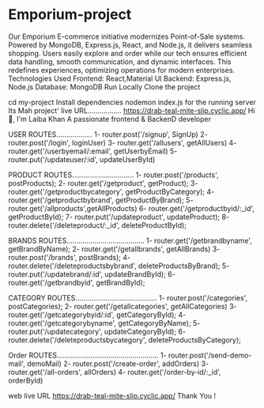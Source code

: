 # Emporium-project

Our Emporium E-commerce initiative modernizes Point-of-Sale systems. Powered by MongoDB, Express.js, React, and Node.js, it delivers seamless shopping. Users easily explore and order while our tech ensures efficient data handling, smooth communication, and dynamic interfaces. This redefines experiences, optimizing operations for modern enterprises. Technologies Used Frontend: React,Material UI Backend: Express.js, Node.js Database: MongoDB Run Locally Clone the project

cd my-project Install dependencies nodemon index.js for the running server Its Mah project' live URL................. https://drab-teal-mite-slip.cyclic.app/ Hi 👋, I'm Laiba Khan A passionate frontend & BackenD developer

USER ROUTES.................. 1- router.post('/signup', SignUp) 2- router.post('/login', loginUser) 3- router.get('/allusers', getAllUsers) 4- router.get('/userbyemail/:email', getUserbyEmail) 5- router.put('/updateuser/:id', updateUserById)

PRODUCT ROUTES............................... 1- router.post('/products', postProducts); 2- router.get('/getproduct', getProduct); 3- router.get('/getproductbycategory', getProductByCategory); 4- router.get('/getproductbybrand', getProductByBrand); 5- router.get('/allproducts',getAllProducts) 6- router.get('/getproductbyid/:_id', getProductById); 7- router.put('/updateproduct', updateProduct); 8- router.delete('/deleteproduct/:_id', deleteProductById);

BRANDS ROUTES....................................... 1- router.get('/getbrandbyname', getBrandByName); 2- router.get('/getallbrands', getAllBrands) 3- router.post('/brands', postBrands); 4- router.delete('/deleteproductsbybrand', deleteProductsByBrand); 5- router.put('/updatebrand/:id', updateBrandById); 6- router.get('/getbrandbyid', getBrandById);

CATEGORY ROUTES......................................... 1- router.post('/categories', postCategories); 2- router.get('/getallcategories', getAllCategories) 3- router.get('/getcategorybyid/:id', getCategoryById); 4- router.get('/getcategorybyname', getCategoryByName); 5- router.put('/updatecategory', updateCategoryById); 6- router.delete('/deleteproductsbycategory', deleteProductsByCategory);

Order ROUTES................................................... 1- router.post('/send-demo-mail', demoMail) 2- router.post('/create-order', addOrders) 3- router.get('/all-orders', allOrders) 4- router.get('/order-by-id/:_id', orderById)

web live URL https://drab-teal-mite-slip.cyclic.app/ Thank You !
